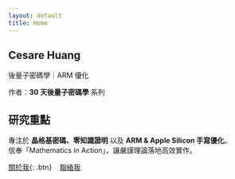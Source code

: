 ```yaml
---
layout: default
title: Home
---
```


<div class="intro">

##  Cesare Huang
後量子密碼學｜ARM 優化


作者：**30 天後量子密碼學** 系列
## 研究重點
專注於 **晶格基密碼、零知識證明** 以及 **ARM & Apple Silicon 手寫優化**。  
信奉「Mathematics in Action」，讓嚴謹理論落地高效實作。  




[關於我](/about){: .btn}  &nbsp; <a class="btn" href="mailto:me@example.com">聯絡我</a>
</div>
